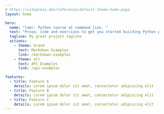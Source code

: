 ```yaml
---
# https://vitepress.dev/reference/default-theme-home-page
layout: home

hero:
  name: "lamr: Python course at command line. "
  text: "Prose, code and exercises to get you started building Python projects."
  tagline: My great project tagline
  actions:
    - theme: brand
      text: Markdown Examples
      link: /markdown-examples
    - theme: alt
      text: API Examples
      link: /api-examples

features:
  - title: Feature A
    details: Lorem ipsum dolor sit amet, consectetur adipiscing elit
  - title: Feature B
    details: Lorem ipsum dolor sit amet, consectetur adipiscing elit
  - title: Feature C
    details: Lorem ipsum dolor sit amet, consectetur adipiscing elit
---
```


